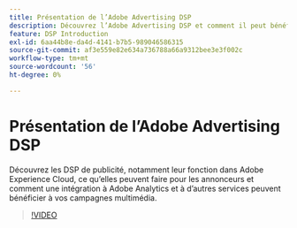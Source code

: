 ```yaml
---
title: Présentation de l’Adobe Advertising DSP
description: Découvrez l’Adobe Advertising DSP et comment il peut bénéficier à vos campagnes multimédia.
feature: DSP Introduction
exl-id: 6aa44b8e-da4d-4141-b7b5-989046586315
source-git-commit: af3e559e82e634a736788a66a9312bee3e3f002c
workflow-type: tm+mt
source-wordcount: '56'
ht-degree: 0%

---
```


# Présentation de l’Adobe Advertising DSP

Découvrez les DSP de publicité, notamment leur fonction dans Adobe Experience Cloud, ce qu’elles peuvent faire pour les annonceurs et comment une intégration à Adobe Analytics et à d’autres services peuvent bénéficier à vos campagnes multimédia.

>[!VIDEO](https://video.tv.adobe.com/v/339200)
